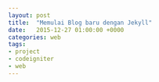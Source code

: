 ```yaml
---
layout: post
title:  "Memulai Blog baru dengan Jekyll"
date:   2015-12-27 01:00:00 +0000
categories: web
tags:
- project
- codeigniter
- web
---
```






